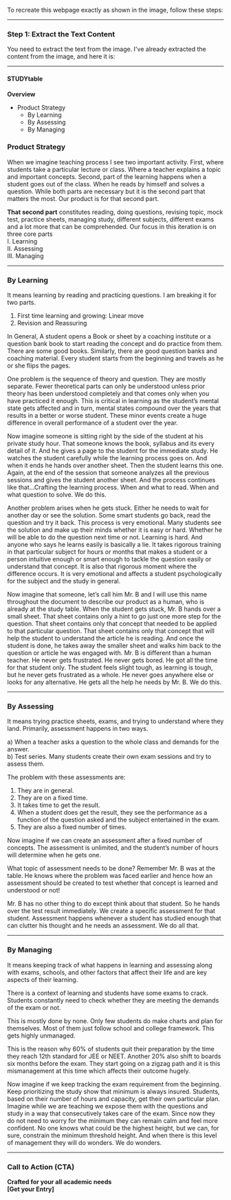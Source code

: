 To recreate this webpage exactly as shown in the image, follow these steps:

---

### **Step 1: Extract the Text Content**
You need to extract the text from the image. I've already extracted the content from the image, and here it is:

---
#### **STUDYtable**
**Overview**  
- Product Strategy  
  - By Learning  
  - By Assessing  
  - By Managing  

### **Product Strategy**  
When we imagine teaching process I see two important activity. First, where students take a particular lecture or class. Where a teacher explains a topic and important concepts. Second, part of the learning happens when a student goes out of the class. When he reads by himself and solves a question. While both parts are necessary but it is the second part that matters the most. Our product is for that second part.  

**That second part** constitutes reading, doing questions, revising topic, mock test, practice sheets, managing study, different subjects, different exams and a lot more that can be comprehended. Our focus in this iteration is on three core parts  
I. Learning  
II. Assessing  
III. Managing  

---

### **By Learning**  
It means learning by reading and practicing questions. I am breaking it for two parts.  
1. First time learning and growing: Linear move  
2. Revision and Reassuring  

In General, A student opens a Book or sheet by a coaching institute or a question bank book to start reading the concept and do practice from them. There are some good books. Similarly, there are good question banks and coaching material. Every student starts from the beginning and travels as he or she flips the pages.  

One problem is the sequence of theory and question. They are mostly separate. Fewer theoretical parts can only be understood unless prior theory has been understood completely and that comes only when you have practiced it enough. This is critical in learning as the student’s mental state gets affected and in turn, mental states compound over the years that results in a better or worse student. These minor events create a huge difference in overall performance of a student over the year.  

Now imagine someone is sitting right by the side of the student at his private study hour. That someone knows the book, syllabus and its every detail of it. And he gives a page to the student for the immediate study. He watches the student carefully while the learning process goes on. And when it ends he hands over another sheet. Then the student learns this one. Again, at the end of the session that someone analyzes all the previous sessions and gives the student another sheet. And the process continues like that…Crafting the learning process. When and what to read. When and what question to solve. We do this.  

Another problem arises when he gets stuck. Either he needs to wait for another day or see the solution. Some smart students go back, read the question and try it back. This process is very emotional. Many students see the solution and make up their minds whether it is easy or hard. Whether he will be able to do the question next time or not. Learning is hard. And anyone who says he learns easily is basically a lie. It takes rigorous training in that particular subject for hours or months that makes a student or a person intuitive enough or smart enough to tackle the question easily or understand that concept. It is also that rigorous moment where the difference occurs. It is very emotional and affects a student psychologically for the subject and the study in general.  

Now imagine that someone, let’s call him Mr. B and I will use this name throughout the document to describe our product as a human, who is already at the study table. When the student gets stuck, Mr. B hands over a small sheet. That sheet contains only a hint to go just one more step for the question. That sheet contains only that concept that needed to be applied to that particular question. That sheet contains only that concept that will help the student to understand the article he is reading. And once the student is done, he takes away the smaller sheet and walks him back to the question or article he was engaged with. Mr. B is different than a human teacher. He never gets frustrated. He never gets bored. He got all the time for that student only. The student feels slight tough, as learning is tough, but he never gets frustrated as a whole. He never goes anywhere else or looks for any alternative. He gets all the help he needs by Mr. B. We do this.  

---

### **By Assessing**  
It means trying practice sheets, exams, and trying to understand where they land. Primarily, assessment happens in two ways.  

a) When a teacher asks a question to the whole class and demands for the answer.  
b) Test series. Many students create their own exam sessions and try to assess them.  

The problem with these assessments are:  
1. They are in general.  
2. They are on a fixed time.  
3. It takes time to get the result.  
4. When a student does get the result, they see the performance as a function of the question asked and the subject entertained in the exam.  
5. They are also a fixed number of times.  

Now imagine if we can create an assessment after a fixed number of concepts. The assessment is unlimited, and the student’s number of hours will determine when he gets one.  

What topic of assessment needs to be done? Remember Mr. B was at the table. He knows where the problem was faced earlier and hence how an assessment should be created to test whether that concept is learned and understood or not!  

Mr. B has no other thing to do except think about that student. So he hands over the test result immediately. We create a specific assessment for that student. Assessment happens whenever a student has studied enough that can clutter his thought and he needs an assessment. We do all that.  

---

### **By Managing**  
It means keeping track of what happens in learning and assessing along with exams, schools, and other factors that affect their life and are key aspects of their learning.  

There is a context of learning and students have some exams to crack. Students constantly need to check whether they are meeting the demands of the exam or not.  

This is mostly done by none. Only few students do make charts and plan for themselves. Most of them just follow school and college framework. This gets highly unmanaged.  

This is the reason why 60% of students quit their preparation by the time they reach 12th standard for JEE or NEET. Another 20% also shift to boards six months before the exam. They start going on a zigzag path and it is this mismanagement at this time which affects their outcome hugely.  

Now imagine if we keep tracking the exam requirement from the beginning. Keep prioritizing the study show that minimum is always insured. Students, based on their number of hours and capacity, get their own particular plan. Imagine while we are teaching we expose them with the questions and study in a way that consecutively takes care of the exam. Since now they do not need to worry for the minimum they can remain calm and feel more confident. No one knows what could be the highest height, but we can, for sure, constrain the minimum threshold height. And when there is this level of management they will do wonders. We do wonders.  

---

### **Call to Action (CTA)**  
**Crafted for your all academic needs**  
**[Get your Entry]**

